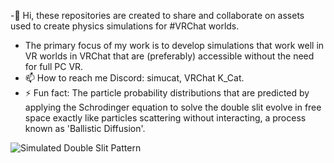 -👋 Hi, these repositories are created to share and collaborate on assets used to create physics simulations for #VRChat worlds. 
- The primary focus of my work is to develop simulations that work well in VR worlds in VRChat that are (preferably) accessible without the need for full PC VR.   
- 📫 How to reach me Discord: simucat, VRChat K_Cat.
- ⚡ Fun fact: The particle probability distributions that are predicted by applying the Schrodinger equation to solve the double slit evolve in free space exactly like particles scattering without interacting, a process known as 'Ballistic Diffusion'.

![Simulated Double Slit Pattern](https://github.com/SimulCat/simulcat.github.io/blob/main/phasedemo/twinamplitude.gif)

<!---
SimulCat/SimulCat is a ✨ special ✨ repository because its `README.md` (this file) appears on your GitHub profile.
You can click the Preview link to take a look at your changes.
--->
